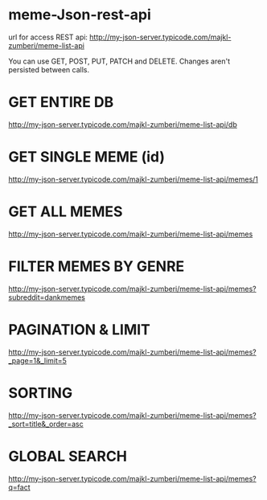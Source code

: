 # meme-Json-rest-api
url for access REST api: http://my-json-server.typicode.com/majkl-zumberi/meme-list-api

You can use GET, POST, PUT, PATCH and DELETE. Changes aren't persisted between calls.

# GET ENTIRE DB
http://my-json-server.typicode.com/majkl-zumberi/meme-list-api/db

# GET SINGLE MEME (id)
http://my-json-server.typicode.com/majkl-zumberi/meme-list-api/memes/1

# GET ALL MEMES
http://my-json-server.typicode.com/majkl-zumberi/meme-list-api/memes

# FILTER MEMES BY GENRE
http://my-json-server.typicode.com/majkl-zumberi/meme-list-api/memes?subreddit=dankmemes

# PAGINATION & LIMIT 
http://my-json-server.typicode.com/majkl-zumberi/meme-list-api/memes?_page=1&_limit=5

# SORTING
http://my-json-server.typicode.com/majkl-zumberi/meme-list-api/memes?_sort=title&_order=asc

# GLOBAL SEARCH
http://my-json-server.typicode.com/majkl-zumberi/meme-list-api/memes?q=fact
